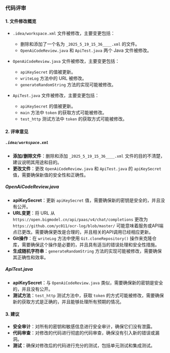 ### 代码评审

#### 1. 文件修改概览
- `.idea/workspace.xml` 文件被修改，主要变更包括：
  - 删除和添加了一个名为 `_2025_5_19_15_36____.xml` 的文件。
  - `OpenAiCodeReview.java` 和 `ApiTest.java` 两个 Java 文件被修改。

- `OpenAiCodeReview.java` 文件被修改，主要变更包括：
  - `apiKeySecret` 的值被更新。
  - `writeLog` 方法中的 URL 被修改。
  - `generateRandomString` 方法的实现可能被修改。

- `ApiTest.java` 文件被修改，主要变更包括：
  - `apiKeySecret` 的值被更新。
  - `main` 方法中 `token` 的获取方式可能被修改。
  - `test_http` 测试方法中 `token` 的获取方式可能被修改。

#### 2. 评审意见

##### `.idea/workspace.xml`
- **添加/删除文件**：删除和添加 `_2025_5_19_15_36____.xml` 文件的目的不清楚，建议说明其用途和目的。
- **更改文件**：更改 `OpenAiCodeReview.java` 和 `ApiTest.java` 的 `apiKeySecret` 值，需要确保新值的安全性和正确性。

##### OpenAiCodeReview.java
- **apiKeySecret**：更新 `apiKeySecret` 值，需要确保新的密钥是安全的，并且没有公开。
- **URL变更**：将 URL 从 `https://open.bigmodel.cn/api/paas/v4/chat/completions` 更改为 `https://github.com/yc011/ocr-log/blob/master/` 可能意味着服务或API端点已更改。需要确保更改是合理的，并且相关的API调用已经相应更新。
- **Git操作**：在 `writeLog` 方法中使用 `Git.cloneRepository()` 操作来克隆仓库，需要确保这个操作是必要的，并且具有适当的错误处理和安全性措施。
- **生成随机字符串**：`generateRandomString` 方法的实现可能被修改，需要确保其正确性和效率。

##### ApiTest.java
- **apiKeySecret**：与 `OpenAiCodeReview.java` 类似，需要确保新的密钥是安全的，并且没有公开。
- **测试方法**：`test_http` 测试方法中，获取 `token` 的方式可能被修改，需要确保新的获取方式是正确的，并且能够处理所有预期的情况。

#### 3. 建议
- **安全审计**：对所有的密钥和敏感信息进行安全审计，确保它们没有泄露。
- **代码审查**：对修改的代码进行彻底的代码审查，确保没有引入新的错误或漏洞。
- **测试**：确保对修改后的代码进行充分的测试，包括单元测试和集成测试。